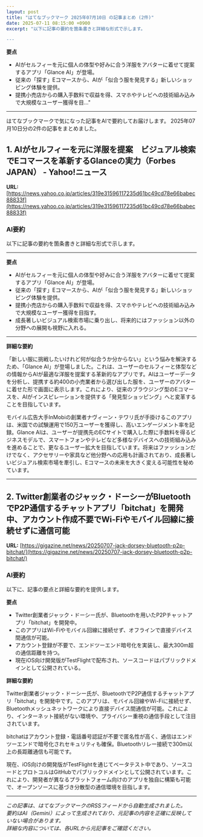 ```yaml
---
layout: post
title: "はてなブックマーク 2025年07月10日 の記事まとめ (2件)"
date: 2025-07-11 08:15:00 +0900
excerpt: "以下に記事の要約を箇条書きと詳細な形式で示します。

---
```


**要点**

*   AIがセルフィーを元に個人の体型や好みに合う洋服をアバターに着せて提案するアプリ「Glance AI」が登場。
*   従来の「探す」Eコマースから、AIが「似合う服を発見する」新しいショッピング体験を提供。
*   提携小売店からの購入手数料で収益を得、スマホやテレビへの技術組み込みで大規模なユーザー獲得を目..."
---

はてなブックマークで気になった記事をAIで要約してお届けします。
2025年07月10日分の2件の記事をまとめました。

## 1. AIがセルフィーを元に洋服を提案　ビジュアル検索でEコマースを革新するGlanceの実力（Forbes JAPAN） - Yahoo!ニュース

**URL:** [https://news.yahoo.co.jp/articles/319e31596117235d61bc49cd78e66babec88833f](https://news.yahoo.co.jp/articles/319e31596117235d61bc49cd78e66babec88833f)

### AI要約

以下に記事の要約を箇条書きと詳細な形式で示します。

---

**要点**

*   AIがセルフィーを元に個人の体型や好みに合う洋服をアバターに着せて提案するアプリ「Glance AI」が登場。
*   従来の「探す」Eコマースから、AIが「似合う服を発見する」新しいショッピング体験を提供。
*   提携小売店からの購入手数料で収益を得、スマホやテレビへの技術組み込みで大規模なユーザー獲得を目指す。
*   成長著しいビジュアル検索市場に乗り出し、将来的にはファッション以外の分野への展開も視野に入れる。

---

**詳細な要約**

「新しい服に挑戦したいけれど何が似合うか分からない」という悩みを解決するため、「Glance AI」が登場しました。これは、ユーザーのセルフィーと体型などの情報からAIが最適な洋服を提案する革新的なアプリです。AIはユーザーデータを分析し、提携する約400の小売業者から選び出した服を、ユーザーのアバターに着せた形で画面に表示します。これにより、従来のブラウジング型のEコマースを、AIがインスピレーションを提供する「発見型ショッピング」へと変革することを目指しています。

モバイル広告大手InMobiの創業者ナヴィーン・テワリ氏が手掛けるこのアプリは、米国での試験運用で150万ユーザーを獲得し、高いエンゲージメント率を記録。Glance AIは、ユーザーが提携先のECサイトで購入した際に手数料を得るビジネスモデルで、スマートフォンやテレビなど多様なデバイスへの技術組み込みを進めることで、更なるユーザー拡大を目指しています。将来はファッションだけでなく、アクセサリーや家具など他分野への応用も計画されており、成長著しいビジュアル検索市場を牽引し、Eコマースの未来を大きく変える可能性を秘めています。

---

## 2. Twitter創業者のジャック・ドーシーがBluetoothでP2P通信するチャットアプリ「bitchat」を開発中、アカウント作成不要でWi-Fiやモバイル回線に接続せずに通信可能

**URL:** [https://gigazine.net/news/20250707-jack-dorsey-bluetooth-p2p-bitchat/](https://gigazine.net/news/20250707-jack-dorsey-bluetooth-p2p-bitchat/)

### AI要約

以下に、記事の要点と詳細な要約を提供します。

**要点**

*   Twitter創業者ジャック・ドーシー氏が、Bluetoothを用いたP2Pチャットアプリ「bitchat」を開発中。
*   このアプリはWi-Fiやモバイル回線に接続せず、オフラインで直接デバイス間通信が可能。
*   アカウント登録が不要で、エンドツーエンド暗号化を実装し、最大300m超の通信距離を持つ。
*   現在iOS向け開発版がTestFlightで配布され、ソースコードはパブリックドメインとして公開されている。

**詳細な要約**

Twitter創業者ジャック・ドーシー氏が、BluetoothでP2P通信するチャットアプリ「bitchat」を開発中です。このアプリは、モバイル回線やWi-Fiに接続せず、Bluetoothメッシュネットワークにより直接デバイス間通信が可能。これにより、インターネット接続がない環境や、プライバシー重視の通信手段として注目されています。

bitchatはアカウント登録・電話番号認証が不要で匿名性が高く、通信はエンドツーエンドで暗号化されセキュリティも確保。Bluetoothリレー接続で300m以上の長距離通信も可能です。

現在、iOS向けの開発版がTestFlightを通じてベータテスト中であり、ソースコードとプロトコルはGitHubでパブリックドメインとして公開されています。これにより、開発者が異なるプラットフォーム向けのアプリを独自に構築も可能で、オープンソースに基づき分散型の通信環境を目指します。

---

*この記事は、はてなブックマークのRSSフィードから自動生成されました。*  
*要約はAI（Gemini）によって生成されており、元記事の内容を正確に反映していない場合があります。*  
*詳細な内容については、各URLから元記事をご確認ください。*
